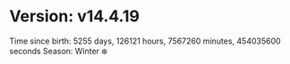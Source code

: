 # Version: v14.4.19
Time since birth: 5255 days, 126121 hours, 7567260 minutes, 454035600 seconds
Season: Winter ❄️
